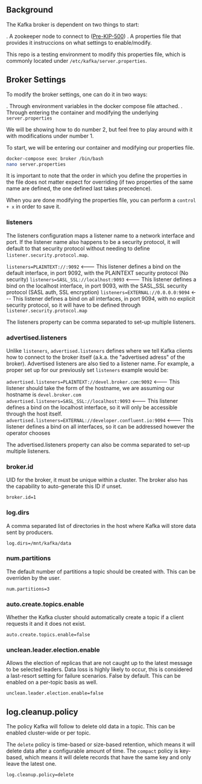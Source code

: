 

## Background

The Kafka broker is dependent on two things to start:

. A zookeeper node to connect to ([Pre-KIP-500](https://cwiki.apache.org/confluence/display/KAFKA/KIP-500%3A+Replace+ZooKeeper+with+a+Self-Managed+Metadata+Quorum))
. A properties file that provides it instruccions on what settings to enable/modify.

This repo is a testing environment to modify this properties file, which is commonly located under `/etc/kafka/server.properties`.

## Broker Settings

To modify the broker settings, one can do it in two ways:

. Through environment variables in the docker compose file attached.
. Through entering the container and modifying the underlying `server.properties`

We will be showing how to do number 2, but feel free to play around with it with modifications under number 1.

To start, we will be entering our container and modifying our properties file.

```sh
docker-compose exec broker /bin/bash
nano server.properties
```

It is important to note that the order in which you define the properties in the file does not matter expect for overriding (if two properties of the same name are defined, the one defined last takes precedence).

When you are done modifying the properties file, you can perform a `control + x` in order to save it.

### listeners

The listeners configuration maps a listener name to a network interface and port. If the listener name also happens to be a security protocol, it will default to that security protocol without needing to define `listener.security.protocol.map`.

`listeners=PLAINTEXT://:9092` <--- This listener defines a bind on the default interface, in port 9092, with the PLAINTEXT security protocol (No security)
`listeners=SASL_SSL://localhost:9093` <--- This listener defines a bind on the localhost interface, in port 9093, with the SASL_SSL security protocol (SASL auth, SSL encryption)
`listeners=EXTERNAL://0.0.0.0:9094` <--- This listener defines a bind on all interfaces, in port 9094, with no explicit security protocol, so it will have to be defined through `listener.security.protocol.map`

The listeners property can be comma separated to set-up multiple listeners.

### advertised.listeners

Unlike `listeners`, `advertised.listeners` defines where we tell Kafka clients how to connect to the broker itself (a.k.a. the "advertised adress" of the broker).
Advertised listeners are also tied to a listener name. For example, a proper set up for our previously set `listeners` example would be:

`advertised.listeners=PLAINTEXT://devel.broker.com:9092` <--- This listener should take the form of the hostname, we are assuming our hostname is `devel.broker.com`
`advertised.listeners=SASL_SSL://localhost:9093` <--- This listener defines a bind on the localhost interface, so it will only be accessible through the host itself.
`advertised.listeners=EXTERNAL://developer.confluent.io:9094` <--- This listener defines a bind on all interfaces, so it can be addressed however the operator chooses

The advertised.listeners property can also be comma separated to set-up multiple listeners.

### broker.id

UID for the broker, it must be unique within a cluster. The broker also has the capability to auto-generate this ID if unset.

`broker.id=1`

### log.dirs

A comma separated list of directories in the host where Kafka will store data sent by producers.

`log.dirs=/mnt/kafka/data`

### num.partitions

The default number of partitions a topic should be created with. This can be overriden by the user.

`num.partitions=3`

### auto.create.topics.enable

Whether the Kafka cluster should automatically create a topic if a client requests it and it does not exist.

`auto.create.topics.enable=false`

### unclean.leader.election.enable

Allows the election of replicas that are not caught up to the latest message to be selected leaders. Data loss is highly likely to occur, this is considered a last-resort setting for failure scenarios. False by default. This can be enabled on a per-topic basis as well.

`unclean.leader.election.enable=false`

## log.cleanup.policy

The policy Kafka will follow to delete old data in a topic. This can be enabled cluster-wide or per topic.

The `delete` policy is time-based or size-based retention, which means it will delete data after a configurable amount of time.
The `compact` policy is key-based, which means it will delete records that have the same key and only leave the latest one.

`log.cleanup.policy=delete`



